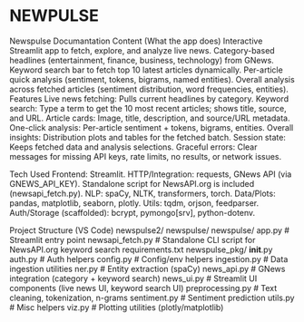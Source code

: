 # NEWPULSE
Newspulse Documantation 
Content (What the app does)
Interactive Streamlit app to fetch, explore, and analyze live news.
Category-based headlines (entertainment, finance, business, technology) from GNews.
Keyword search bar to fetch top 10 latest articles dynamically.
Per-article quick analysis (sentiment, tokens, bigrams, named entities).
Overall analysis across fetched articles (sentiment distribution, word frequencies, entities).
Features
Live news fetching: Pulls current headlines by category.
Keyword search: Type a term to get the 10 most recent articles; shows title, source, and URL.
Article cards: Image, title, description, and source/URL metadata.
One-click analysis: Per-article sentiment + tokens, bigrams, entities.
Overall insights: Distribution plots and tables for the fetched batch.
Session state: Keeps fetched data and analysis selections.
Graceful errors: Clear messages for missing API keys, rate limits, no results, or network issues.

Tech Used
Frontend: Streamlit.
HTTP/Integration: requests, GNews API (via GNEWS_API_KEY). Standalone script for NewsAPI.org is included (newsapi_fetch.py).
NLP: spaCy, NLTK, transformers, torch.
Data/Plots: pandas, matplotlib, seaborn, plotly.
Utils: tqdm, orjson, feedparser.
Auth/Storage (scaffolded): bcrypt, pymongo[srv], python-dotenv.

Project Structure (VS Code)
newspulse2/
  newspulse/
    newspulse/
      app.py                    # Streamlit entry point
      newsapi_fetch.py          # Standalone CLI script for NewsAPI.org keyword search
      requirements.txt
      newspulse_pkg/
        __init__.py
        auth.py                 # Auth helpers
        config.py               # Config/env helpers
        ingestion.py            # Data ingestion utilities
        ner.py                  # Entity extraction (spaCy)
        news_api.py             # GNews integration (category + keyword search)
        news_ui.py              # Streamlit UI components (live news UI, keyword search UI)
        preprocessing.py        # Text cleaning, tokenization, n-grams
        sentiment.py            # Sentiment prediction
        utils.py                # Misc helpers
        viz.py                  # Plotting utilities (plotly/matplotlib)
